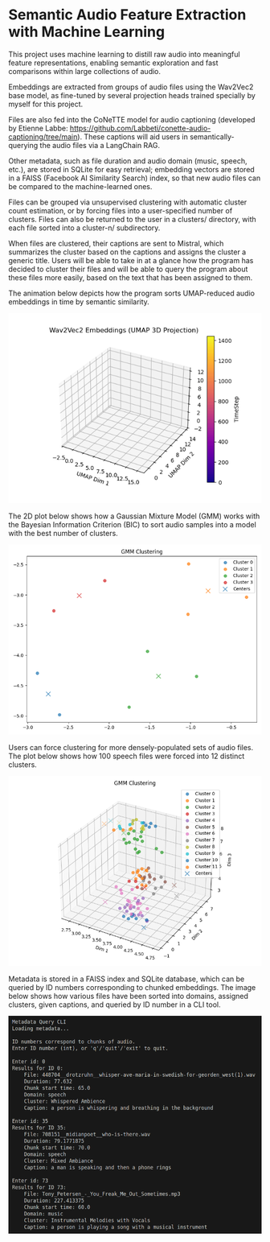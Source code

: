 # Semantic Audio Feature Extraction with Machine Learning

This project uses machine learning to distill raw audio into meaningful feature representations, enabling semantic exploration and fast comparisons within large collections of audio. 

Embeddings are extracted from groups of audio files using the Wav2Vec2 base model, as fine-tuned by several projection heads trained specially by myself for this project. 

Files are also fed into the CoNeTTE model for audio captioning (developed by Etienne Labbe: https://github.com/Labbeti/conette-audio-captioning/tree/main). These captions will aid users in semantically-querying the audio files via a LangChain RAG. 

Other metadata, such as file duration and audio domain (music, speech, etc.), are stored in SQLite for easy retrieval; embedding vectors are stored in a FAISS (Facebook AI Similarity Search) index, so that new audio files can be compared to the machine-learned ones. 

Files can be grouped via unsupervised clustering with automatic cluster count estimation, or by forcing files into a user-specified number of clusters. Files can also be returned to the user in a clusters/ directory, with each file sorted into a cluster-n/ subdirectory.

When files are clustered, their captions are sent to Mistral, which summarizes the cluster based on the captions and assigns the cluster a generic title. Users will be able to take in at a glance how the program has decided to cluster their files and will be able to query the program about these files more easily, based on the text that has been assigned to them.

The animation below depicts how the program sorts UMAP-reduced audio embeddings in time by semantic similarity.

![UMAP animation](media/embedding_animation.gif)

The 2D plot below shows how a Gaussian Mixture Model (GMM) works with the Bayesian Information Criterion (BIC) to sort audio samples into a model with the best number of clusters.

![GMM + BIC plot](media/cluster_plot.png)

Users can force clustering for more densely-populated sets of audio files. The plot below shows how 100 speech files were forced into 12 distinct clusters.

![Forced clustering plot](media/forced_clustering.png)

Metadata is stored in a FAISS index and SQLite database, which can be queried by ID numbers corresponding to chunked embeddings. The image below shows how various files have been sorted into domains, assigned clusters, given captions, and queried by ID number in a CLI tool.

![CLI example of metadata querying](media/cli_screenshot.png)
